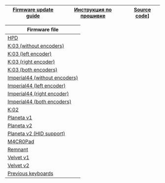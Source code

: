 | [Firmware update guide][19]  | [Инструкция по прошивке][20] | [Source code][21]] |
| ---------------------------  | ---------------------------- | -----------------  |


| Firmware file  |
| -------------- |
|[HPD][01]
|[K:03 (without encoders)][02]
|[K:03 (left encoder)][03]
|[K:03 (right encoder)][04]
|[K:03 (both encoders)][05]
|[Imperial44 (without encoders)][06]
|[Imperial44 (left encoder)][07]
|[Imperial44 (right encoder)][08]
|[Imperial44 (both encoders)][09]
|[K:02][10]
|[Planeta v1][11]
|[Planeta v2][12]
|[Planeta v2 (HID support)][13]
|[M4CR0Pad][14]
|[Remnant][15]
|[Velvet v1][16]
|[Velvet v2][17]
|[Previous keyboards][18]


[01]: https://github.com/ergohaven/vial-qmk/releases/download/3.2/3.2_hpd_v1.uf2                          
[02]: https://github.com/ergohaven/vial-qmk/releases/download/3.2/3.2_k03_no-enc.uf2          
[03]: https://github.com/ergohaven/vial-qmk/releases/download/3.2/3.2_k03_enc-left.uf2       
[04]: https://github.com/ergohaven/vial-qmk/releases/download/3.2/3.2_k03_enc-right.uf2     
[05]: https://github.com/ergohaven/vial-qmk/releases/download/3.2/3.2_k03_enc-left-right.uf2
[06]: https://github.com/ergohaven/vial-qmk/releases/download/3.2/3.2_imperial44_no-enc.uf2    
[07]: https://github.com/ergohaven/vial-qmk/releases/download/3.2/3.2_imperial44_enc-left.uf2  
[08]: https://github.com/ergohaven/vial-qmk/releases/download/3.2/3.2_imperial44_enc-right.uf2
[09]: https://github.com/ergohaven/vial-qmk/releases/download/3.2/3.2_imperial44_enc-left-right.uf2
[10]: https://github.com/ergohaven/vial-qmk/releases/download/3.2/3.2_k02_v1.uf2
[11]: https://github.com/ergohaven/vial-qmk/releases/download/3.2/3.2_planeta_v1.uf2
[12]: https://github.com/ergohaven/vial-qmk/releases/download/3.2/3.2_planeta_v2.uf2
[13]: https://github.com/ergohaven/vial-qmk/releases/download/3.2/3.2_planeta_hid.uf2
[14]: https://github.com/ergohaven/vial-qmk/releases/download/3.2/3.2_macropad_v1.uf2
[15]: https://github.com/ergohaven/vial-qmk/releases/download/3.2/3.2_remnant_v1.uf2
[16]: https://github.com/ergohaven/vial-qmk/releases/download/3.2/3.2_velvet_v1.uf2
[17]: https://github.com/ergohaven/vial-qmk/releases/download/3.2/3.2_velvet_v2.uf2
[18]: https://github.com/ergohaven/keymap_hub/tree/main/archive
[19]: https://ergohaven.xyz/docs
[20]: https://ru.ergohaven.xyz/docs
[21]: https://github.com/ergohaven/vial-qmk/tree/vial/keyboards/ergohaven
